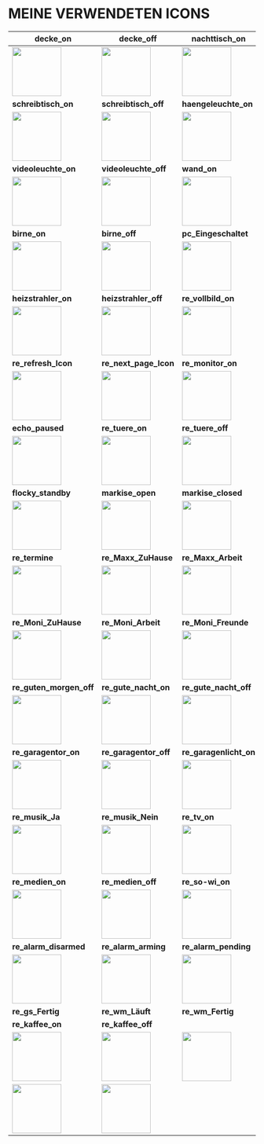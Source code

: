 # MEINE VERWENDETEN ICONS

| **decke_on** | **decke_off** | **nachttisch_on** | **nachttisch_off** | **spot_on** | **spot_off** |
| --- | --- | --- | --- | --- | --- |
| <img src="/../main/01_Haupt-Dashboard/D_Icons/button_decke_on.png" width="100"> | <img src="/../main/01_Haupt-Dashboard/D_Icons/button_decke_off.png" width="100"> | <img src="/../main/01_Haupt-Dashboard/D_Icons/button_nachttisch_on.png" width="100"> | <img src="/../main/01_Haupt-Dashboard/D_Icons/button_nachttisch_off.png" width="100"> | <img src="/../main/01_Haupt-Dashboard/D_Icons/button_spot_on.png" width="100"> | <img src="/../main/01_Haupt-Dashboard/D_Icons/button_spot_off.png" width="100"> |
| **schreibtisch_on** | **schreibtisch_off** | **haengeleuchte_on** | **haengeleuchte_on** | **onair_on** | **onair_off** |
| <img src="/../main/01_Haupt-Dashboard/D_Icons/button_schreibtisch_on.png" width="100"> | <img src="/../main/01_Haupt-Dashboard/D_Icons/button_schreibtisch_off.png" width="100"> | <img src="/../main/01_Haupt-Dashboard/D_Icons/button_haengeleuchte_on.png" width="100"> | <img src="/../main/01_Haupt-Dashboard/D_Icons/button_haengeleuchte_on.png" width="100"> | <img src="/../main/01_Haupt-Dashboard/D_Icons/button_onair_on.png" width="100"> | <img src="/../main/01_Haupt-Dashboard/D_Icons/button_onair_off.png" width="100"> |
| **videoleuchte_on** | **videoleuchte_off** | **wand_on** | **wand_off** | **led_on** | **led_off** |
| <img src="/../main/01_Haupt-Dashboard/D_Icons/button_videoleuchte_on.png" width="100"> | <img src="/../main/01_Haupt-Dashboard/D_Icons/button_videoleuchte_off.png" width="100"> | <img src="/../main/01_Haupt-Dashboard/D_Icons/button_wand_on.png" width="100"> | <img src="/../main/01_Haupt-Dashboard/D_Icons/button_wand_off.png" width="100"> | <img src="/../main/01_Haupt-Dashboard/D_Icons/button_led_on.png" width="100"> | <img src="/../main/01_Haupt-Dashboard/D_Icons/button_led_off.png" width="100"> |
| **birne_on** | **birne_off** | **pc_Eingeschaltet** | **pc_Ausgeschaltet** | **ventilator_on** | **ventilator_off** |
| <img src="/../main/01_Haupt-Dashboard/D_Icons/button_birne_on.png" width="100"> | <img src="/../main/01_Haupt-Dashboard/D_Icons/button_birne_off.png" width="100"> | <img src="/../main/01_Haupt-Dashboard/D_Icons/button_pc_Eingeschaltet.png" width="100"> | <img src="/../main/01_Haupt-Dashboard/D_Icons/button_pc_Ausgeschaltet.png" width="100"> | <img src="/../main/01_Haupt-Dashboard/D_Icons/button_ventilator_on.png" width="100"> | <img src="/../main/01_Haupt-Dashboard/D_Icons/button_ventilator_off.png" width="100"> |
| **heizstrahler_on** | **heizstrahler_off** | **re_vollbild_on** | **re_vollbild_off** | **re_effekt_on** | **re_effekt_off** |
| <img src="/../main/01_Haupt-Dashboard/D_Icons/button_heizstrahler_on.png" width="100"> | <img src="/../main/01_Haupt-Dashboard/D_Icons/button_heizstrahler_off.png" width="100"> | <img src="/../main/01_Haupt-Dashboard/D_Icons/button_re_vollbild_on.png" width="100"> | <img src="/../main/01_Haupt-Dashboard/D_Icons/button_re_vollbild_off.png" width="100"> | <img src="/../main/01_Haupt-Dashboard/D_Icons/button_re_effekt_on.png" width="100"> | <img src="/../main/01_Haupt-Dashboard/D_Icons/button_re_effekt_off.png" width="100"> |
| **re_refresh_Icon** | **re_next_page_Icon** | **re_monitor_on** | **re_monitor_off** | **re_youtube_Icon** | **echo_playing** |
| <img src="/../main/01_Haupt-Dashboard/D_Icons/button_re_refresh_Icon.png" width="100"> | <img src="/../main/01_Haupt-Dashboard/D_Icons/button_re_next_page_Icon.png" width="100"> | <img src="/../main/01_Haupt-Dashboard/D_Icons/button_re_monitor_on.png" width="100"> | <img src="/../main/01_Haupt-Dashboard/D_Icons/button_re_monitor_off.png" width="100"> | <img src="/../main/01_Haupt-Dashboard/D_Icons/button_re_youtube_Icon.png" width="100"> | <img src="/../main/01_Haupt-Dashboard/D_Icons/button_echo_playing.png" width="100"> |
| **echo_paused** | **re_tuere_on** | **re_tuere_off** | **flocky_cleaning** | **flocky_docked** | **flocky_returning** |
| <img src="/../main/01_Haupt-Dashboard/D_Icons/button_echo_paused.png" width="100"> | <img src="/../main/01_Haupt-Dashboard/D_Icons/button_re_tuere_on.png" width="100"> | <img src="/../main/01_Haupt-Dashboard/D_Icons/button_re_tuere_off.png" width="100"> | <img src="/../main/01_Haupt-Dashboard/D_Icons/button_flocky_cleaning.png" width="100"> | <img src="/../main/01_Haupt-Dashboard/D_Icons/button_flocky_docked.png" width="100"> | <img src="/../main/01_Haupt-Dashboard/D_Icons/button_flocky_returning.png" width="100"> |
| **flocky_standby** | **markise_open** | **markise_closed** | **re_rollladen_open** | **re_rollladen_closed** | **re_birthday** |
| <img src="/../main/01_Haupt-Dashboard/D_Icons/button_flocky_standby.png" width="100"> | <img src="/../main/01_Haupt-Dashboard/D_Icons/button_markise_open.png" width="100"> | <img src="/../main/01_Haupt-Dashboard/D_Icons/button_markise_closed.png" width="100"> | <img src="/../main/01_Haupt-Dashboard/D_Icons/button_re_rollladen_open.png" width="100"> | <img src="/../main/01_Haupt-Dashboard/D_Icons/button_re_rollladen_closed.png" width="100"> | <img src="/../main/01_Haupt-Dashboard/D_Icons/button_re_birthday.png" width="100"> |
| **re_termine** | **re_Maxx_ZuHause** | **re_Maxx_Arbeit** | **re_Maxx_Freunde** | **re_Maxx_Familie** | **re_Maxx_Unterwegs** |
| <img src="/../main/01_Haupt-Dashboard/D_Icons/button_re_termine.png" width="100"> | <img src="/../main/01_Haupt-Dashboard/D_Icons/button_re_Maxx_ZuHause.png" width="100"> | <img src="/../main/01_Haupt-Dashboard/D_Icons/button_re_Maxx_Arbeit.png" width="100"> | <img src="/../main/01_Haupt-Dashboard/D_Icons/button_re_Maxx_Freunde.png" width="100"> | <img src="/../main/01_Haupt-Dashboard/D_Icons/button_re_Maxx_Familie.png" width="100"> | <img src="/../main/01_Haupt-Dashboard/D_Icons/button_re_Maxx_Unterwegs.png" width="100"> |
| **re_Moni_ZuHause** | **re_Moni_Arbeit** | **re_Moni_Freunde** | **re_Moni_Familie** | **re_Moni_Unterwegs** | **re_guten_morgen_on** |
| <img src="/../main/01_Haupt-Dashboard/D_Icons/button_re_Moni_ZuHause.png" width="100"> | <img src="/../main/01_Haupt-Dashboard/D_Icons/button_re_Moni_Arbeit.png" width="100"> | <img src="/../main/01_Haupt-Dashboard/D_Icons/button_re_Moni_Freunde.png" width="100"> | <img src="/../main/01_Haupt-Dashboard/D_Icons/button_re_Moni_Familie.png" width="100"> | <img src="/../main/01_Haupt-Dashboard/D_Icons/button_re_Moni_Unterwegs.png" width="100"> | <img src="/../main/01_Haupt-Dashboard/D_Icons/button_re_guten_morgen_on.png" width="100"> |
| **re_guten_morgen_off** | **re_gute_nacht_on** | **re_gute_nacht_off** | **re_Maxx_Walking** | **re_Maxx_Running** | **re_Maxx_Strava** |
| <img src="/../main/01_Haupt-Dashboard/D_Icons/button_re_guten_morgen_off.png" width="100"> | <img src="/../main/01_Haupt-Dashboard/D_Icons/button_re_gute_nacht_on.png" width="100"> | <img src="/../main/01_Haupt-Dashboard/D_Icons/button_re_gute_nacht_off.png" width="100"> | <img src="/../main/01_Haupt-Dashboard/D_Icons/button_re_Maxx_Walking.png" width="100"> | <img src="/../main/01_Haupt-Dashboard/D_Icons/button_re_Maxx_Running.png" width="100"> | <img src="/../main/01_Haupt-Dashboard/D_Icons/button_re_Maxx_Strava.png" width="100"> |
| **re_garagentor_on** | **re_garagentor_off** | **re_garagenlicht_on** | **re_garagenlicht_off** | **re_energy_Icon** | **re_dnd_Icon** |
| <img src="/../main/01_Haupt-Dashboard/D_Icons/button_re_garagentor_on.png" width="100"> | <img src="/../main/01_Haupt-Dashboard/D_Icons/button_re_garagentor_off.png" width="100"> | <img src="/../main/01_Haupt-Dashboard/D_Icons/button_re_garagenlicht_on.png" width="100"> | <img src="/../main/01_Haupt-Dashboard/D_Icons/button_re_garagenlicht_off.png" width="100"> | <img src="/../main/01_Haupt-Dashboard/D_Icons/button_re_energy_Icon.png" width="100"> | <img src="/../main/01_Haupt-Dashboard/D_Icons/button_re_dnd_Icon.png" width="100"> |
| **re_musik_Ja** | **re_musik_Nein** | **re_tv_on** | **re_tv_off** | **re_playstation_on** | **re_playstation_off** |
| <img src="/../main/01_Haupt-Dashboard/D_Icons/button_re_musik_Ja.png" width="100"> | <img src="/../main/01_Haupt-Dashboard/D_Icons/button_re_musik_Nein.png" width="100"> | <img src="/../main/01_Haupt-Dashboard/D_Icons/button_re_tv_on.png" width="100"> | <img src="/../main/01_Haupt-Dashboard/D_Icons/button_re_tv_off.png" width="100"> | <img src="/../main/01_Haupt-Dashboard/D_Icons/button_re_playstation_on.png" width="100"> | <img src="/../main/01_Haupt-Dashboard/D_Icons/button_re_playstation_off.png" width="100"> |
| **re_medien_on** | **re_medien_off** | **re_so-wi_on** | **re_so-wi_off** | **re_heizung_on** | **re_heizung_off** |
| <img src="/../main/01_Haupt-Dashboard/D_Icons/button_re_medien_on.png" width="100"> | <img src="/../main/01_Haupt-Dashboard/D_Icons/button_re_medien_off.png" width="100"> | <img src="/../main/01_Haupt-Dashboard/D_Icons/button_re_so-wi_on.png" width="100"> | <img src="/../main/01_Haupt-Dashboard/D_Icons/button_re_so-wi_off.png" width="100"> | <img src="/../main/01_Haupt-Dashboard/D_Icons/button_re_heizung_on.png" width="100"> | <img src="/../main/01_Haupt-Dashboard/D_Icons/button_re_heizung_off.png" width="100"> |
| **re_alarm_disarmed** | **re_alarm_arming** | **re_alarm_pending** | **re_alarm_triggered** | **re_alarm_armed_away** | **re_gs_Läuft** |
| <img src="/../main/01_Haupt-Dashboard/D_Icons/button_re_alarm_disarmed.png" width="100"> | <img src="/../main/01_Haupt-Dashboard/D_Icons/button_re_alarm_arming.png" width="100"> | <img src="/../main/01_Haupt-Dashboard/D_Icons/button_re_alarm_pending.png" width="100"> | <img src="/../main/01_Haupt-Dashboard/D_Icons/button_re_alarm_triggered.png" width="100"> | <img src="/../main/01_Haupt-Dashboard/D_Icons/button_re_alarm_armed_away.png" width="100"> | <img src="/../main/01_Haupt-Dashboard/D_Icons/button_re_gs_Läuft.png" width="100"> |
| **re_gs_Fertig** | **re_wm_Läuft** | **re_wm_Fertig** | **re_tr_Läuft** | **re_tr_Fertig** | **re_kalender_on** |
| **re_kaffee_on** | **re_kaffee_off** |
| <img src="/../main/01_Haupt-Dashboard/D_Icons/button_re_gs_Fertig.png" width="100"> | <img src="/../main/01_Haupt-Dashboard/D_Icons/button_re_wm_Läuft.png" width="100"> | <img src="/../main/01_Haupt-Dashboard/D_Icons/button_re_wm_Fertig.png" width="100"> | <img src="/../main/01_Haupt-Dashboard/D_Icons/button_re_tr_Läuft.png" width="100"> | <img src="/../main/01_Haupt-Dashboard/D_Icons/button_re_tr_Fertig.png" width="100"> | <img src="/../main/01_Haupt-Dashboard/D_Icons/button_re_kalender_on.png" width="100"> |
| <img src="/../main/01_Haupt-Dashboard/D_Icons/button_re_kaffee_on.png" width="100"> | <img src="/../main/01_Haupt-Dashboard/D_Icons/button_re_kaffee_off.png" width="100"> |
